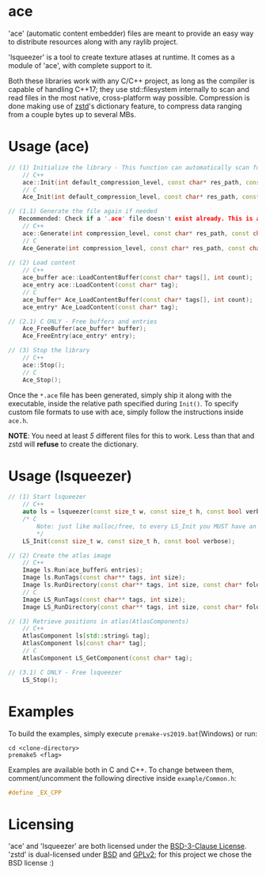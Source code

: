 # ace
'ace' (automatic content embedder) files are meant to provide an easy way to distribute resources along with any raylib project. 

'lsqueezer' is a tool to create texture atlases at runtime. It comes as a module of 'ace', with complete support to it.

Both these libraries work with any C/C++ project, as long as the compiler is capable of handling C++17; they use std::filesystem internally to scan and read files in the most native, cross-platform way possible.
Compression is done making use of [zstd](https://github.com/facebook/zstd "Zstandard's GitHub repository")'s dictionary feature, to compress data ranging from a couple bytes up to several MBs.

# Usage (ace)
```cpp
// (1) Initialize the library - This function can automatically scan for changes inside the resource folder.
	// C++
	ace::Init(int default_compression_level, const char* res_path, const char* ace_path, const char* ace_name, bool scan_changes);
	// C
	Ace_Init(int default_compression_level, const char* res_path, const char* ace_path, const char* ace_name, bool scan_changes);

// (1.1) Generate the file again if needed
   Recommended: Check if a '.ace' file doesn't exist already. This is an expensive function.
	// C++
	ace::Generate(int compression_level, const char* res_path, const char* output_path, const char* output_name);
	// C
	Ace_Generate(int compression_level, const char* res_path, const char* output_path, const char* output_name);
	
// (2) Load content
	// C++
	ace_buffer ace::LoadContentBuffer(const char* tags[], int count);
	ace_entry ace::LoadContent(const char* tag);
	// C
	ace_buffer* Ace_LoadContentBuffer(const char* tags[], int count);
	ace_entry* Ace_LoadContent(const char* tag);

// (2.1) C ONLY - Free buffers and entries
	Ace_FreeBuffer(ace_buffer* buffer);
	Ace_FreeEntry(ace_entry* entry);

// (3) Stop the library
	// C++
	ace::Stop();
	// C
	Ace_Stop();
```

Once the `*.ace` file has been generated, simply ship it along with the executable, inside the relative path specified during `Init()`. To specify custom file formats to use with ace, simply follow the instructions inside `ace.h`.

**NOTE**: You need at least *5* different files for this to work. Less than that and zstd will **refuse** to create the dictionary.

# Usage (lsqueezer)
```cpp
// (1) Start lsqueezer
	// C++
	auto ls = lsqueezer(const size_t w, const size_t h, const bool verbose = false);
	/* C
	    Note: just like malloc/free, to every LS_Init you MUST have an equivalent call to LS_Stop, or else you'll leak memory.
	    */
	LS_Init(const size_t w, const size_t h, const bool verbose);

// (2) Create the atlas image
	// C++
	Image ls.Run(ace_buffer& entries);
	Image ls.RunTags(const char** tags, int size);
	Image ls.RunDirectory(const char** tags, int size, const char* folder_path);
	// C
	Image LS_RunTags(const char** tags, int size);
	Image LS_RunDirectory(const char** tags, int size, const char* folder_path);

// (3) Retrieve positions in atlas(AtlasComponents)
	// C++
	AtlasComponent ls[std::string& tag];
	AtlasComponent ls[const char* tag];
	// C
	AtlasComponent LS_GetComponent(const char* tag);

// (3.1) C ONLY - Free lsqueezer
	LS_Stop();

```

# Examples
To build the examples, simply execute `premake-vs2019.bat`(Windows) or run:
```
cd <clone-directory>
premake5 <flag>
```

Examples are available both in C and C++. To change between them, comment/uncomment the following directive inside `example/Common.h`:
```c
#define _EX_CPP
```

# Licensing
'ace' and 'lsqueezer' are both licensed under the [BSD-3-Clause License](https://github.com/Fallbork/ace/blob/main/LICENSE). 'zstd' is dual-licensed under [BSD](https://github.com/facebook/zstd/blob/dev/LICENSE) and [GPLv2](https://github.com/facebook/zstd/blob/dev/COPYING); for this project we chose the BSD license :)
